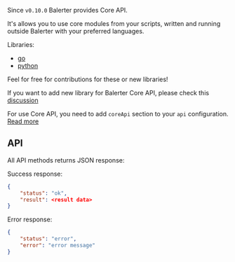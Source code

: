 Since `v0.10.0` Balerter provides Core API.

It's allows you to use core modules from your scripts, written and running outside Balerter with your preferred languages.

Libraries:

- [go](https://github.com/balerter/coreapi-go)
- [python](https://github.com/balerter/coreapi-python)

Feel for free for contributions for these or new libraries!

If you want to add new library for Balerter Core API, please check this [discussion](https://github.com/balerter/balerter/discussions/76)

For use Core API, you need to add `coreApi` section to your `api` configuration. [Read more](/configuration/sections/api)

## API

All API methods returns JSON response:

Success response:

```json
{
    "status": "ok",
    "result": <result data> 
}
```

Error response:

```json
{
    "status": "error",
    "error": "error message"
}
```